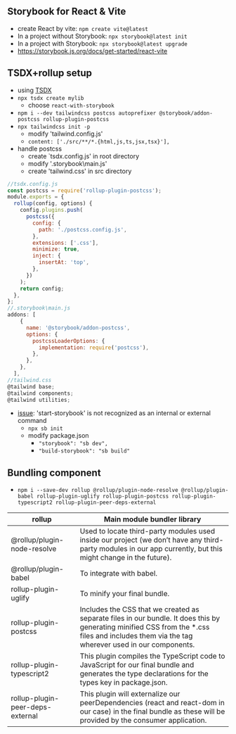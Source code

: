 ## Storybook for React & Vite

- create React by vite: `npm create vite@latest`
- In a project without Storybook: `npx storybook@latest init`
- In a project with Storybook: `npx storybook@latest upgrade`
- https://storybook.js.org/docs/get-started/react-vite

## TSDX+rollup setup

- using [TSDX](https://tsdx.io/)
- `npx tsdx create mylib`
  - choose `react-with-storybook`
- `npm i --dev tailwindcss postcss autoprefixer @storybook/addon-postcss rollup-plugin-postcss`
- `npx tailwindcss init -p`
  - modify 'tailwind.config.js'
  - `content: ['./src/**/*.{html,js,ts,jsx,tsx}'],`
- handle postcss
  - create `tsdx.config.js' in root directory
  - modify '.storybook\main.js'
  - create 'tailwind.css' in src directory

```js
//tsdx.config.js
const postcss = require('rollup-plugin-postcss');
module.exports = {
  rollup(config, options) {
    config.plugins.push(
      postcss({
        config: {
          path: './postcss.config.js',
        },
        extensions: ['.css'],
        minimize: true,
        inject: {
          insertAt: 'top',
        },
      })
    );
    return config;
  },
};
//.storybook\main.js
addons: [
    {
      name: '@storybook/addon-postcss',
      options: {
        postcssLoaderOptions: {
          implementation: require('postcss'),
        },
      },
    },
  ],
//tailwind.css
@tailwind base;
@tailwind components;
@tailwind utilities;
```

- [issue](https://stackoverflow.com/questions/69954986/start-storybook-is-not-recognized-as-an-internal-or-external-command): 'start-storybook' is not recognized as an internal or external command
  - `npx sb init`
  - modify package.json
    - `"storybook": "sb dev",`
    - `"build-storybook": "sb build"`

## Bundling component

- `npm i --save-dev rollup @rollup/plugin-node-resolve @rollup/plugin-babel rollup-plugin-uglify rollup-plugin-postcss rollup-plugin-typescript2 rollup-plugin-peer-deps-external`

|rollup| Main module bundler library|
|---|---|
|@rollup/plugin-node-resolve | Used to locate third-party modules used inside our project (we don’t have any third-party modules in our app currently, but this might change in the future).|
|@rollup/plugin-babel| To integrate with babel.|
|rollup-plugin-uglify |To minify your final bundle.|
|rollup-plugin-postcss | Includes the CSS that we created as separate files in our bundle. It does this by generating minified CSS from the *.css files and includes them via the <head> tag wherever used in our components.|
|rollup-plugin-typescript2 | This plugin compiles the TypeScript code to JavaScript for our final bundle and generates the type declarations for the types key in package.json.|
|rollup-plugin-peer-deps-external | This plugin will externalize our peerDependencies (react and react-dom in our case) in the final bundle as these will be provided by the consumer application.|
